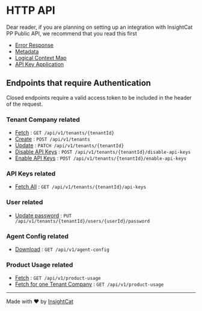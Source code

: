 # HTTP API

Dear reader, if you are planning on setting up an integration with InsightCat PP Public API, we recommend that you read this first
- [Error Response](misc/error-response.md)
- [Metadata](misc/metadata.md)
- [Logical Context Map](misc/context-map.md)
- [API Key Application](misc/api-key-application.md)

## Endpoints that require Authentication

Closed endpoints require a valid access token to be included in the header of the request.

### Tenant Company related
* [Fetch](endpoints/tenant-company-fetch.md) : `GET /api/v1/tenants/{tenantId}`
* [Create](endpoints/tenant-company-create.md) : `POST /api/v1/tenants`
* [Update](endpoints/tenant-company-update.md) : `PATCH /api/v1/tenants/{tenantId}`
* [Disable API Keys](endpoints/tenant-company-disable-api-keys.md) : `POST /api/v1/tenants/{tenantId}/disable-api-keys`
* [Enable API Keys](endpoints/tenant-company-enable-api-keys.md) : `POST /api/v1/tenants/{tenantId}/enable-api-keys`

### API Keys related
* [Fetch All](endpoints/api-keys-fetch.md) : `GET /api/v1/tenants/{tenantId}/api-keys`

### User related
* [Update password](endpoints/user-update-password.md) : `PUT /api/v1/tenants/{tenantId}/users/{userId}/password`

### Agent Config related
* [Download](endpoints/download-agent-config.md) : `GET /api/v1/agent-config`

### Product Usage related
* [Fetch](endpoints/product-usage-fetch-all-tenants.md) : `GET /api/v1/product-usage`
* [Fetch for one Tenant Company](endpoints/product-usage-fetch-on-tenant-company.md) : `GET /api/v1/product-usage`

___
Made with ❤️ by [InsightCat](https://insightcat.com) 